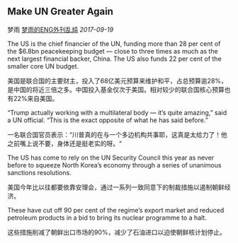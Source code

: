 ## Make UN Greater Again

梦雨 [梦雨的ENG外刊乱炖](javascript:void(0);) *2017-09-19*

The US is the chief financier of the UN, funding more than 28 per cent of the $6.8bn peacekeeping budget — close to three times as much as the next largest financial backer, China. The US also funds 22 per cent of the smaller core UN budget.

美国是联合国的主要财主，投入了68亿美元预算来维护和平，占总预算逾28%，是中国的将近三倍之多。中国投入基金仅次于美国。相对较少的联合国核心预算也有22%来自美国。

 “Trump actually working with a multilateral body — it’s quite amazing,” said a UN official. “This is the exact opposite of what he has said before.”

一名联合国官员表示：“川普真的在与一个多边机构共事耶，这真是太给力了！他之前嘴上说不要，身体还是挺老实的呀。“

The US has come to rely on the UN Security Council this year as never before to squeeze North Korea’s economy through a series of unanimous sanctions resolutions.

美国今年比以往都要依靠安理会，通过一系列一致同意下的制裁措施以遏制朝鲜经济。

These have cut off 90 per cent of the regime’s export market and reduced petroleum products in a bid to bring its nuclear programme to a halt.

这些措施削减了朝鲜出口市场的90%，减少了石油进口以迫使朝鲜核计划停止。









